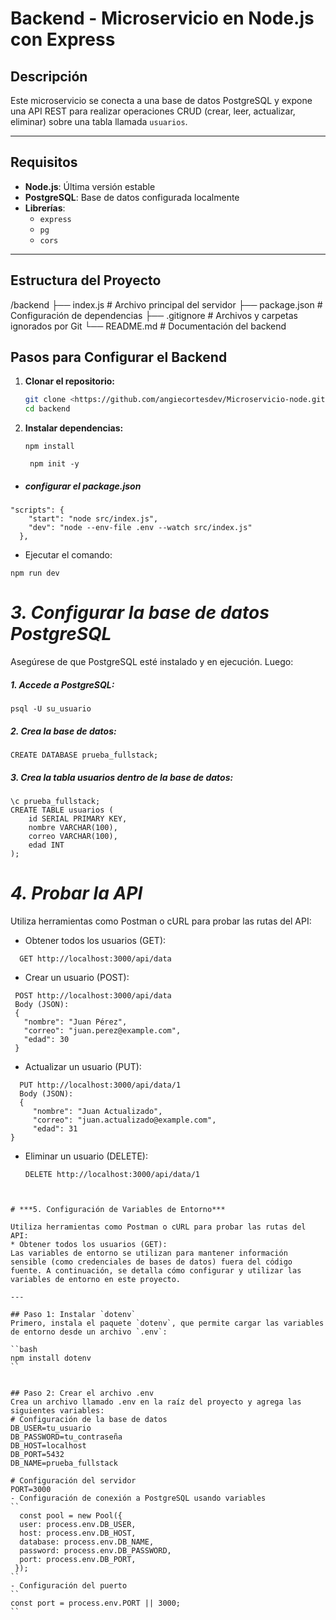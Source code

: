 # **Backend - Microservicio en Node.js con Express**

## **Descripción**
Este microservicio se conecta a una base de datos PostgreSQL y expone una API REST para realizar operaciones CRUD (crear, leer, actualizar, eliminar) sobre una tabla llamada `usuarios`.

---

## **Requisitos**
- **Node.js**: Última versión estable
- **PostgreSQL**: Base de datos configurada localmente
- **Librerías**:
  - `express`
  - `pg`
  - `cors`

---

## **Estructura del Proyecto**

/backend ├── index.js # Archivo principal del servidor ├── package.json # Configuración de dependencias ├── .gitignore # Archivos y carpetas ignorados por Git └── README.md # Documentación del backend


## **Pasos para Configurar el Backend**
1. **Clonar el repositorio:**
   ```bash
   git clone <https://github.com/angiecortesdev/Microservicio-node.git>
   cd backend

2. **Instalar dependencias:**

     `` npm install ``

     `` npm init -y``

 *  ##### configurar el package.json
```
"scripts": {
    "start": "node src/index.js",
    "dev": "node --env-file .env --watch src/index.js"
  },
```

 * Ejecutar el comando:
  
  ``
   npm run dev
  ``


# ***3. Configurar la base de datos PostgreSQL***
Asegúrese de que PostgreSQL esté instalado y en ejecución. Luego:
  ##### 1. Accede a PostgreSQL:
```
psql -U su_usuario
```

  ##### 2. Crea la base de datos:
```
CREATE DATABASE prueba_fullstack;
```

  ##### 3. Crea la tabla usuarios dentro de la base de datos:
```
\c prueba_fullstack;
CREATE TABLE usuarios (
    id SERIAL PRIMARY KEY,
    nombre VARCHAR(100),
    correo VARCHAR(100),
    edad INT
);
```

# ***4. Probar la API***
Utiliza herramientas como Postman o cURL para probar las rutas del API:
 * Obtener todos los usuarios (GET):
  ```
    GET http://localhost:3000/api/data
  ```
 
 * Crear un usuario (POST):
  ```
   POST http://localhost:3000/api/data
   Body (JSON):
   {
     "nombre": "Juan Pérez",
     "correo": "juan.perez@example.com",
     "edad": 30
   }
  ```
 * Actualizar un usuario (PUT):
  ```
    PUT http://localhost:3000/api/data/1
    Body (JSON):
    {
       "nombre": "Juan Actualizado",
       "correo": "juan.actualizado@example.com",
       "edad": 31
}
  ```
  
  * Eliminar un usuario (DELETE):
    ```
    DELETE http://localhost:3000/api/data/1
  ```


  # ***5. Configuración de Variables de Entorno***

Utiliza herramientas como Postman o cURL para probar las rutas del API:
 * Obtener todos los usuarios (GET):
  Las variables de entorno se utilizan para mantener información sensible (como credenciales de bases de datos) fuera del código fuente. A continuación, se detalla cómo configurar y utilizar las variables de entorno en este proyecto.

---

## Paso 1: Instalar `dotenv`
Primero, instala el paquete `dotenv`, que permite cargar las variables de entorno desde un archivo `.env`:

``bash
  npm install dotenv
``


## Paso 2: Crear el archivo .env
Crea un archivo llamado .env en la raíz del proyecto y agrega las siguientes variables:
# Configuración de la base de datos
DB_USER=tu_usuario
DB_PASSWORD=tu_contraseña
DB_HOST=localhost
DB_PORT=5432
DB_NAME=prueba_fullstack

# Configuración del servidor
PORT=3000
 - Configuración de conexión a PostgreSQL usando variables
  ``
    const pool = new Pool({
    user: process.env.DB_USER,
    host: process.env.DB_HOST,
    database: process.env.DB_NAME,
    password: process.env.DB_PASSWORD,
    port: process.env.DB_PORT,
   });
``
 - Configuración del puerto
``
const port = process.env.PORT || 3000;
  ``
  